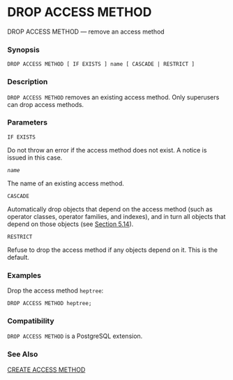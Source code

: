 # DROP ACCESS METHOD

DROP ACCESS METHOD — remove an access method

### Synopsis

```text
DROP ACCESS METHOD [ IF EXISTS ] name [ CASCADE | RESTRICT ]
```

### Description

`DROP ACCESS METHOD` removes an existing access method. Only superusers can drop access methods.

### Parameters

`IF EXISTS`

Do not throw an error if the access method does not exist. A notice is issued in this case.

_`name`_

The name of an existing access method.

`CASCADE`

Automatically drop objects that depend on the access method \(such as operator classes, operator families, and indexes\), and in turn all objects that depend on those objects \(see [Section 5.14](https://www.postgresql.org/docs/13/ddl-depend.html)\).

`RESTRICT`

Refuse to drop the access method if any objects depend on it. This is the default.

### Examples

Drop the access method `heptree`:

```text
DROP ACCESS METHOD heptree;
```

### Compatibility

`DROP ACCESS METHOD` is a PostgreSQL extension.

### See Also

[CREATE ACCESS METHOD](https://www.postgresql.org/docs/13/sql-create-access-method.html)

